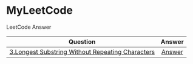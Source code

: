 # MyLeetCode
LeetCode Answer

|Question|Answer|
|:--------------------------------------------:|:--------------------------------------------------------:|
|[3.Longest Substring Without Repeating Characters ](https://leetcode.com/problems/longest-substring-without-repeating-characters/)|[Answer](https://github.com/yaochengfly/MyLeetCode/blob/master/3.Longest%20Substring%20Without%20Repeating%20Characters)|
